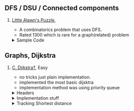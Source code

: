 ## DFS / DSU / Connected components 
1. [Little Alawn's Puzzle](https://codeforces.com/contest/1534/problem/C),
    - A combinatorics problem that uses DFS.
	- Rated 1300 which is rare for a graph(related) problem
	
	<details>
	<summary>Sample Code</summary><br>

	```
	cpp
	#include<bits/stdc++.h>
	using namespace std;


	#define pii pair<ll,ll>
	#define vi  vector<ll>
	#define vii vector<pii>
	#define mi  map<ll,ll>
	#define all(a)  (a).begin(),(a).end()

	#define pb push_back
	#define ff first
	#define ss second
	#define mod 1000000007

	#define N 400001


	int arr[N][2];
	vector<int> adj[N];
	bool visited[N]={0};

	void dfs(int br){

		visited[br] = true;
		for(auto&x:adj[br])
		{
			if(!visited[x])
				dfs(x);
		}

	}
	void sol()
	{
		int n;
		cin >> n;
		for(int i=1;i <=  n; i++)
		{
			cin >> arr[i][0];
			visited[i] = false;
			adj[i] = vector<int>();
		}
		for(int i=1;i <=  n; i++)
		{
			cin >> arr[i][1];
		}

		for(int i=1;i<=n;i++){
			adj[arr[i][0]].push_back(arr[i][1]);
			adj[arr[i][1]].push_back(arr[i][0]);
		}
		ll ans = 1;
		for(int i=1;i<=n;i++)
		{
			if(!visited[i]){
				ans= ans * 2 % mod;
				dfs(i);
			}
		}
		cout << ans << '\n';
	}
	int main()
	{
	int tc;
	cin>>tc;
	while(tc--)
		sol();
	return 0;
	}

	```
	</details>


	
## Graphs, Dijkstra
1. [C. Dijkstra?](https://codeforces.com/problemset/problem/20/C), Easy
	- no tricks just plain implementation.
	- implemented the most basic dijsktra
	- implementation method was using priority queue
	<details>
		<summary> Headers </summary> <br>


		  #define vll vector<long long int>
		  using ll = long long int;

		  vector<vector<pll>> adj = vector<vector<pll>>(n + 1);
		  for (int i = 0; i < m; i++) {
		    ll a, b, w;
		    cin >> a >> b >> w;
		    adj[a].push_back({b, w});
		    adj[b].push_back({a, w});
		  }

		  int s = 1; /* source */
		  vll dist(n + 1, INF);
		  vll path(n + 1, INF);
		  dist[s] = 0;
	</details>
	<details>
		<summary> Implementation stuff </summary> <br>

		priority_queue<pll, vector<pll>, greater<pll>> pq;

		pq.push({0, s});
		/* Format is (distance, vertex) */

		while (!pq.empty()) {
		auto front = pq.top();
		pq.pop();
	        ll d = front.first;
	    	ll u = front.second;

	    	if (d > dist[u])
	      		continue; // trying to understand this

	    	for (const auto &v : adj[u]) {
	      	/*
		 	 * take v.first as 'to'
		 	 * u as 'from'
	       	*/
	      		if (dist[u] + v.second < dist[v.first]) {
				dist[v.first] = dist[u] + v.second;
				pq.push({dist[v.first], v.first});
				path[v.first] = u;
	      		}
	    	}
	  	}
		
	</details>
	<details>
		<summary> Tracking Shortest distance </summary> <br>


		  vll ans;
		  for (int i = n; i != 1; i = path[i])
			ans.push_back(i);
		  ans.push_back(1);

		  reverse(all(ans));
	</details>


